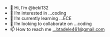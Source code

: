 - 👋 Hi, I’m @beki132
- 👀 I’m interested in ...coding
- 🌱 I’m currently learning ...ECE
- 💞️ I’m looking to collaborate on ...coding
- 📫 How to reach me ...btadele461@gmail.com

<!---
beki132/beki132 is a ✨ special ✨ repository because its `README.md` (this file) appears on your GitHub profile.
You can click the Preview link to take a look at your changes.
--->
